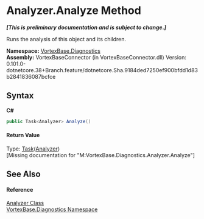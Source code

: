 # Analyzer.Analyze Method 
 _**\[This is preliminary documentation and is subject to change.\]**_

Runs the analysis of this object and its children.

**Namespace:**&nbsp;<a href="N_VortexBase_Diagnostics.md">VortexBase.Diagnostics</a><br />**Assembly:**&nbsp;VortexBaseConnector (in VortexBaseConnector.dll) Version: 0.101.0-dotnetcore.38+Branch.feature/dotnetcore.Sha.9184ded7250ef900bfdd1d83b2841836087bcfce

## Syntax

**C#**<br />
``` C#
public Task<Analyzer> Analyze()
```


#### Return Value
Type: <a href="https://docs.microsoft.com/dotnet/api/system.threading.tasks.task-1" target="_blank">Task</a>(<a href="T_VortexBase_Diagnostics_Analyzer.md">Analyzer</a>)<br />\[Missing <returns> documentation for "M:VortexBase.Diagnostics.Analyzer.Analyze"\]

## See Also


#### Reference
<a href="T_VortexBase_Diagnostics_Analyzer.md">Analyzer Class</a><br /><a href="N_VortexBase_Diagnostics.md">VortexBase.Diagnostics Namespace</a><br />